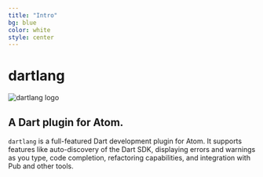 ```yaml
---
title: "Intro"
bg: blue
color: white
style: center
---
```


# dartlang

![dartlang logo](dartlang-atom.png)

## A Dart plugin for Atom.

`dartlang` is a full-featured Dart development plugin for Atom. It supports features like auto-discovery of the Dart SDK, displaying errors and warnings as you type, code completion, refactoring capabilities, and integration with Pub and other tools.